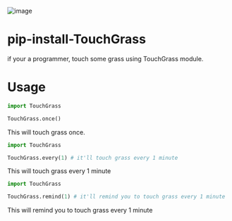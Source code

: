 ![image](https://images.pexels.com/photos/413195/pexels-photo-413195.jpeg?cs=srgb&dl=pexels-pixmike-413195.jpg&fm=jpg)

# pip-install-TouchGrass
if your a programmer, touch some grass using TouchGrass module.

# Usage
```python
import TouchGrass

TouchGrass.once()
```

This will touch grass once.

```python
import TouchGrass

TouchGrass.every(1) # it'll touch grass every 1 minute
```

This will touch grass every 1 minute

```python
import TouchGrass

TouchGrass.remind(1) # it'll remind you to touch grass every 1 minute
```

This will remind you to touch grass every 1 minute
